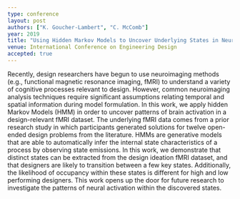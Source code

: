 ```yaml
---
type: conference
layout: post
authors: ["K. Goucher-Lambert", "C. McComb"]
year: 2019
title: "Using Hidden Markov Models to Uncover Underlying States in Neuroimaging Data for a Design Ideation Task"
venue: International Conference on Engineering Design
accepted: true
---
```

Recently, design researchers have begun to use neuroimaging methods (e.g., functional magnetic resonance imaging, fMRI) to understand a variety of cognitive processes relevant to design. However, common neuroimaging analysis techniques require significant assumptions relating temporal and spatial information during model formulation. In this work, we apply hidden Markov Models (HMM) in order to uncover patterns of brain activation in a design-relevant fMRI dataset. The underlying fMRI data comes from a prior research study in which participants generated solutions for twelve open-ended design problems from the literature. HMMs are generative models that are able to automatically infer the internal state characteristics of a process by observing state emissions. In this work, we demonstrate that distinct states can be extracted from the design ideation fMRI dataset, and that designers are likely to transition between a few key states. Additionally, the likelihood of occupancy within these states is different for high and low performing designers. This work opens up the door for future research to investigate the patterns of neural activation within the discovered states.
